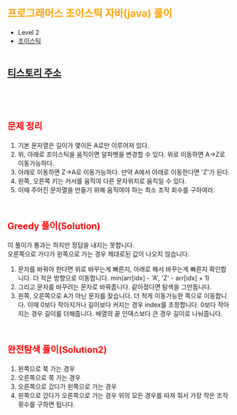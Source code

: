 # <span style="color:orange; font-size:17pt; font-weight:bold">프로그래머스 조이스틱 자바(java) 풀이</span>
- Level 2
- [조이스틱](https://programmers.co.kr/learn/courses/30/lessons/42860)
<br><br>

## [티스토리 주소](https://hoho325.tistory.com/)
<br><br>

# <span style="color: red; font-size:15pt">문제 정리</span>
1. 기본 문자열은 길이가 몇이든 A로만 이루어져 있다.
2. 위, 아래로 조이스틱을 움직이면 알파벳을 변경할 수 있다. 위로 이동하면 A->Z로 이동가능하다.
3. 아래로 이동하면 Z->A로 이동가능하다. 만약 A에서 아래로 이동한다면 'Z'가 된다.
4. 왼쪽, 오른쪽 키는 커서를 움직여 다른 문자위치로 움직일 수 있다.
5. 이때 주어진 문자열을 만들기 위해 움직여야 하는 최소 조작 회수를 구하여라.
<br><br>

# <span style="color: red; font-size:15pt">Greedy 풀이(Solution)</span>
이 풀이가 통과는 하지만 정답을 내지는 못합니다.  
오른쪽으로 가다가 왼쪽으로 가는 경우 제대로된 값이 나오지 않습니다.  
1. 문자를 바꿔야 한다면 위로 바꾸는게 빠른지, 아래로 해서 바꾸는게 빠른지 확인합니다. 더 적은 방향으로 이동합니다.
    min(arr[idx] - 'A', 'Z' - arr[idx] + 1)
2. 그리고 문자를 바꾸려는 문자로 바꿔줍니다. 같아졌다면 탐색을 그만둡니다.
3. 왼쪽, 오른쪽으로 A가 아닌 문자를 찾습니다. 더 적게 이동가능한 쪽으로 이동합니다. 이때 0보다 작아지거나 길이보다 커지는 경우 index를 조정합니다.
    0보다 작아지는 경우 길이를 더해줍니다.
    배열의 끝 인덱스보다 큰 경우 길이로 나눠줍니다.
<br><br>

# <span style="color: red; font-size:15pt">완전탐색 풀이(Solution2)</span>
1. 왼쪽으로 쭉 가는 경우
2. 오른쪽으로 쭉 가는 경우
3. 오른쪽으로 갔다가 왼쪽으로 가는 경우
4. 왼쪽으로 갔다가 오른쪽으로 가는 경우
위의 모든 경우를 따져 줘서 가장 작은 조작 횟수를 구하면 됩니다.